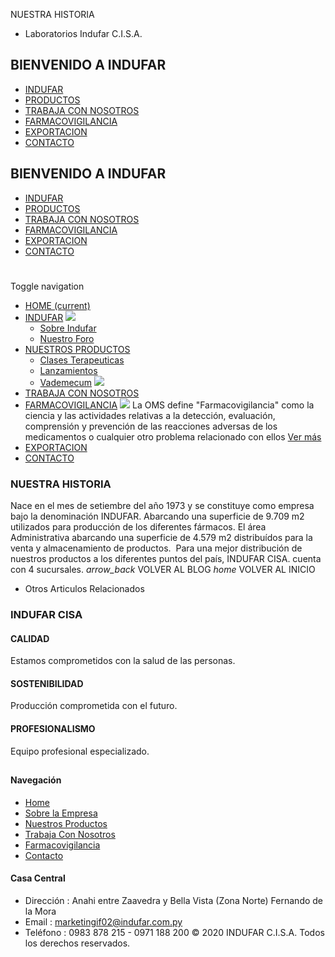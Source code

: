 NUESTRA HISTORIA
- Laboratorios Indufar C.I.S.A.
## BIENVENIDO A INDUFAR
* [INDUFAR](nuestra-historia.html#)
* [PRODUCTOS](nuestra-historia.html#)
* [TRABAJA CON NOSOTROS](nuestra-historia.html#)
* [FARMACOVIGILANCIA](nuestra-historia.html#)
* [EXPORTACION](nuestra-historia.html#)
* [CONTACTO](nuestra-historia.html#)
## BIENVENIDO A INDUFAR
* [INDUFAR](../index.html)
* [PRODUCTOS](../productos.html)
* [TRABAJA CON NOSOTROS](../trabaja_con_nosotros.html)
* [FARMACOVIGILANCIA](../farmacovigilancia.html)
* [EXPORTACION](../exportacion.html)
* [CONTACTO](../contacto.html)
# 
Toggle navigation
* [HOME (current)](../index.html)
* [INDUFAR](nuestra-historia.html#) 
  [![ ](../photos/shares/Sistema/Menu/indufar_menul.jpg)](../institucional.html)
  - [Sobre Indufar](../institucional.html)
  - [Nuestro Foro](../blog.html)
* [NUESTROS PRODUCTOS](nuestra-historia.html#) 
  - [Clases Terapeuticas](../productos/clases_terapeuticas.html)
  - [Lanzamientos](../productos/lanzamientos.html)
  - [Vademecum](../productos.html)
  [![ ](../photos/shares/Sistema/Menu/productos.png)](../productos.html)
* [TRABAJA CON NOSOTROS](../trabaja_con_nosotros.html)
* [FARMACOVIGILANCIA](nuestra-historia.html#) 
  [![ ](../photos/shares/Sistema/Menu/TUBOS.png)](../farmacovigilancia.html)
  La OMS define "Farmacovigilancia" como la ciencia y las actividades relativas a la detección, evaluación, comprensión y prevención de las reacciones adversas de los medicamentos o cualquier otro problema relacionado con ellos
  [Ver más](../farmacovigilancia.html)
* [EXPORTACION](../exportacion.html)
* [CONTACTO](../contacto.html)
### NUESTRA HISTORIA
Nace en el mes de setiembre del año 1973 y se constituye como empresa bajo la denominación INDUFAR. Abarcando una superficie de 9.709 m2 utilizados para producción de los diferentes fármacos. El área Administrativa abarcando una superficie de 4.579 m2 distribuídos para la venta y almacenamiento de productos. 
Para una mejor distribución de nuestros productos a los diferentes puntos del país, INDUFAR CISA. cuenta con 4 sucursales.
*arrow\_back*
VOLVER AL BLOG
*home*
VOLVER AL INICIO
* Otros Articulos Relacionados
### INDUFAR CISA
#### CALIDAD
Estamos comprometidos con la salud de las personas.
#### SOSTENIBILIDAD
Producción comprometida con el futuro.
#### PROFESIONALISMO
Equipo profesional especializado.
## 
#### Navegación
* [Home](../index.html)
* [Sobre la Empresa](../institucional.html)
* [Nuestros Productos](../productos.html)
* [Trabaja Con Nosotros](../trabaja_con_nosotros.html)
* [Farmacovigilancia](../farmacovigilancia.html)
* [Contacto](../contacto.html)
#### Casa Central
* Dirección : Anahi entre Zaavedra y Bella Vista (Zona Norte) Fernando de la Mora
* Email : [marketingif02@indufar.com.py](mailto:marketingif02@indufar.com.py)
* Teléfono : 0983 878 215 - 0971 188 200
© 2020 INDUFAR C.I.S.A. Todos los derechos reservados.